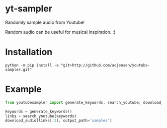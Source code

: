 # yt-sampler
Randomly sample audio from Youtube!

Random audio can be useful for musical inspiration. :)

# Installation

`python -m pip install -e "git+http://github.com/acjensen/youtube-sampler.git"`

# Example

```python
from youtubesampler import generate_keywords, search_youtube, download_audio

keywords = generate_keywords()
links = search_youtube(keywords)
download_audio(links[:2], output_path='samples')
```